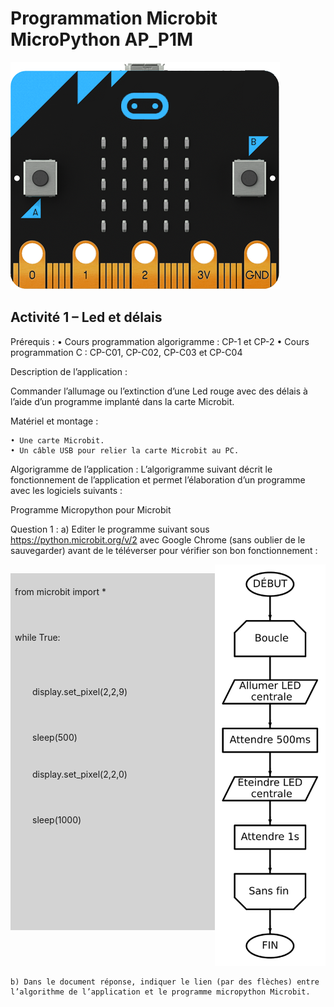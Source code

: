 # Programmation Microbit MicroPython AP_P1M

![Image microbit](../Images/microbit-front.png)

## Activité 1 – Led et délais

Prérequis :
    • Cours programmation algorigramme : CP-1 et CP-2
    • Cours programmation C : CP-C01, CP-C02, CP-C03 et CP-C04

Description de l’application :

Commander l’allumage ou l’extinction d’une Led rouge avec des délais à l’aide d’un programme implanté dans la carte Microbit.

Matériel et montage :

    • Une carte Microbit.
    • Un câble USB pour relier la carte Microbit au PC.

Algorigramme de l’application :
L’algorigramme suivant décrit le fonctionnement de l’application et permet l’élaboration d’un programme avec les logiciels suivants :

Programme Micropython pour Microbit

Question 1 :
    a) Editer le programme suivant sous https://python.microbit.org/v/2 avec Google Chrome  (sans oublier de le sauvegarder) avant de le téléverser pour vérifier son bon fonctionnement :

<div style="display: flex">
    <div class="left">
    <div style="margin: 1em 0 0 0; background-color:lightgrey; padding: 0.5em 10em 12em 0.5em;"> 
<p style="margin: 1em 0 0 0;"> from microbit import *</p>
<p style="margin: 4em 0 0 0;"> while True:</p>
<p style="margin: 5em 0 0 2em;"> display.set_pixel(2,2,9)</p>
<p style="margin: 4em 0 0 2em;"> sleep(500)</p>
<p style="margin: 3em 0 0 2em;"> display.set_pixel(2,2,0)</p>
<p style="margin: 4em 0 0 2em;"> sleep(1000)</p>
   </div>
    </div>
    <div class="right">
      <img src="../Images/algo_clignotant.svg">
    </div>
</div>



    b) Dans le document réponse, indiquer le lien (par des flèches) entre l’algorithme de l’application et le programme micropython Microbit.
